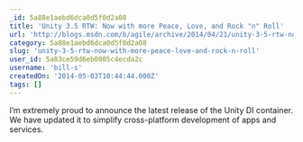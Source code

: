 ```yaml
---
_id: 5a88e1aebd6dca0d5f0d2a08
title: 'Unity 3.5 RTW: Now with more Peace, Love, and Rock "n" Roll'
url: 'http://blogs.msdn.com/b/agile/archive/2014/04/21/unity-3-5-rtw-now-with-more-peace-love-and-rock-n-roll.aspx'
category: 5a88e1aebd6dca0d5f0d2a08
slug: 'unity-3-5-rtw-now-with-more-peace-love-and-rock-n-roll'
user_id: 5a83ce59d6eb0005c4ecda2c
username: 'bill-s'
createdOn: '2014-05-03T10:44:44.000Z'
tags: []
---
```


I’m extremely proud to announce the latest release of the Unity DI container. We have updated it to simplify cross-platform development of apps and services.

